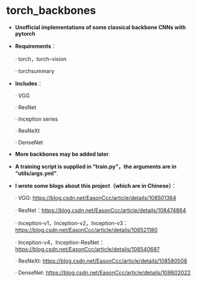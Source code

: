 # torch_backbones
- **Unofficial implementations of some classical backbone CNNs with pytorch**

- **Requirements**：

  · torch，torch-vision

  · torchsummary

- **Includes**：

  · VGG

  · ResNet

  · Inception series

  · ResNeXt
  
  · DenseNet

- **More backbones may be added later**.

- **A training script is supplied in “train.py”，the arguments are in “utils/args.yml"**.

- **I wrote some blogs about this project（which are in Chinese）**：

  · VGG:  https://blog.csdn.net/EasonCcc/article/details/108501384

  · ResNet：https://blog.csdn.net/EasonCcc/article/details/108474864

  · Inception-v1，Inception-v2，Inception-v3：https://blog.csdn.net/EasonCcc/article/details/108521180

  · Inception-v4，Inception-ResNet：https://blog.csdn.net/EasonCcc/article/details/108540687

  · ResNeXt: https://blog.csdn.net/EasonCcc/article/details/108580508
  
  · DenseNet: https://blog.csdn.net/EasonCcc/article/details/108602022
